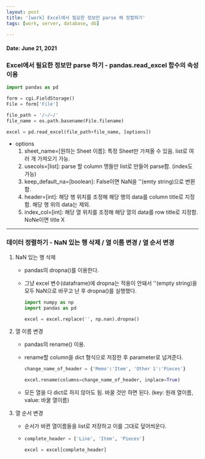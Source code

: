 ```yaml
---
layout: post
title: '[work] Excel에서 필요한 정보만 parse 해 정렬하기'
tags: [work, server, database, db]

---
```


#### Date: June 21, 2021

### Excel에서 필요한 정보만 parse 하기 - pandas.read_excel 함수의 속성 이용

```python
import pandas as pd

form = cgi.FieldStorage()
File = form['File']

file_path = '/~/~/'
file_name = os.path.basename(File.filename)

excel = pd.read_excel(file_path+file_name, [options])
```

- options
  1. sheet_name=[원하는 Sheet 이름]: 특정 Sheet만 가져올 수 있음. list로 여러 개 가져오기 가능.
  2. usecols=[list]: parse 할 column 명들만 list로 만들어 parse함. (index도 가능)
  3. keep_default_na=[boolean]: False이면 NaN을 ''(emty string)으로 변환함.
  4. header=[int]: 해당 행 위치를 조정해 해당 행의 data를 column title로 지정함. 해당 행 위의 data는 제외.
  5. index_col=[int]: 해당 열 위치를 조정해 해당 열의 data를 row title로 지정함. NoNe이면 title X

---

### 데이터 정렬하기 - NaN 있는 행 삭제 / 열 이름 변경 / 열 순서 변경

1. NaN 있는 행 삭제

   - pandas의 dropna()를 이용한다.

   - 그냥 excel 변수(dataframe)에 dropna는 적용이 안돼서 ''(empty string)을 모두 NaN으로 바꾸고 난 후 dropna()를 실행했다.

     ```python
     import numpy as np
     import pandas as pd
     
     excel = excel.replace('', np.nan).dropna()
     ```

2. 열 이름 변경

   - pandas의 rename() 이용.

   - rename할 column을 dict 형식으로 저장한 후 parameter로 넘겨준다.

     ```python
     change_name_of_header = {'Memo':'Item', 'Other 1':'Pieces'}
     
     excel.rename(columns=change_name_of_header, inplace=True)
     ```

   - 모든 열을 다 dict로 하지 않아도 됨. 바꿀 것만 하면 된다. (key: 원래 열이름, value: 바꿀 열이름)

3. 열 순서 변경

   - 순서가 바뀐 열이름들을 list로 저장하고 이를 그대로 덮어씌운다.

   - ```python
     complete_header = ['Line', 'Item', 'Pieces']
     
     excel = excel[complete_header]
     ```

